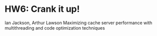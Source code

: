 # HW6: Crank it up!
Ian Jackson, Arthur Lawson
Maximizing cache server performance with multithreading and code optimization techniques
